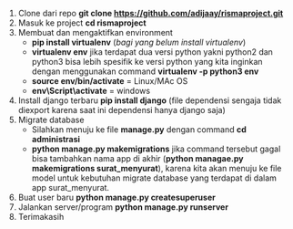1. Clone dari repo **git clone https://github.com/adijaay/rismaproject.git**
2. Masuk ke project **cd rismaproject**
3. Membuat dan mengaktifkan environment
    * __**pip install virtualenv**__ (*bagi yang belum install virtualenv*)
    * **virtualenv env** jika terdapat dua versi python yakni python2 dan python3 bisa lebih spesifik ke versi python yang kita inginkan dengan menggunakan command **virtualenv -p python3 env**
    * **source env/bin/activate** = Linux/MAc OS
    * **env\Script\activate** = windows
4. Install django terbaru **pip install django** (file dependensi sengaja tidak diexport karena saat ini dependensi hanya django saja)
5. Migrate database
    * Silahkan menuju ke file **manage.py** dengan command **cd administrasi**
    * **python manage.py makemigrations** jika command tersebut gagal bisa tambahkan nama app di akhir (**python managae.py makemigrations surat_menyurat**), karena kita akan menuju ke file model untuk kebutuhan migrate database yang terdapat di dalam app surat_menyurat.
6. Buat user baru **python manage.py createsuperuser**
7. Jalankan server/program **python manage.py runserver**
8. Terimakasih